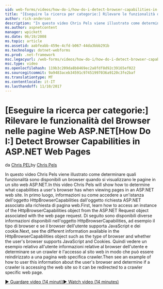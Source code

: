```yaml
---
uid: web-forms/videos/how-do-i/how-do-i-detect-browser-capabilities-in-aspnet-web-pages
title: "[Eseguire la ricerca per categorie:] Rilevare le funzionalità del Browser in ASP.NET Web Pages | Documenti Microsoft"
author: rick-anderson
description: "In questo video Chris Pels viene illustrato come determinare quali funzionalità sono disponibili un browser quando si visualizzano le pagine in un sito web ASP.NET. Innanzitutto, le informazioni come...."
ms.author: aspnetcontent
manager: wpickett
ms.date: 06/19/2008
ms.topic: article
ms.assetid: aabfeabb-459e-4cfd-b067-44da3bbb291b
ms.technology: dotnet-webforms
ms.prod: .net-framework
msc.legacyurl: /web-forms/videos/how-do-i/how-do-i-detect-browser-capabilities-in-aspnet-web-pages
msc.type: video
ms.openlocfilehash: 119b3c209da8b8469ec2a8fdf8d92c39165ef022
ms.sourcegitcommit: 9a9483aceb34591c97451997036a9120c3fe2baf
ms.translationtype: MT
ms.contentlocale: it-IT
ms.lasthandoff: 11/10/2017
---
```

<a name="how-do-i-detect-browser-capabilities-in-aspnet-web-pages"></a><span data-ttu-id="42f28-104">[Eseguire la ricerca per categorie:] Rilevare le funzionalità del Browser nelle pagine Web ASP.NET</span><span class="sxs-lookup"><span data-stu-id="42f28-104">[How Do I:] Detect Browser Capabilities in ASP.NET Web Pages</span></span>
====================
<span data-ttu-id="42f28-105">da [Chris PEL](https://twitter.com/chrispels)</span><span class="sxs-lookup"><span data-stu-id="42f28-105">by [Chris Pels](https://twitter.com/chrispels)</span></span>

<span data-ttu-id="42f28-106">In questo video Chris Pels viene illustrato come determinare quali funzionalità sono disponibili un browser quando si visualizzano le pagine in un sito web ASP.NET.</span><span class="sxs-lookup"><span data-stu-id="42f28-106">In this video Chris Pels will show how to determine what capabilities a user's browser has when viewing pages in an ASP.NET web site.</span></span> <span data-ttu-id="42f28-107">In primo luogo, informazioni su come accedere a un'istanza dell'oggetto HttpBrowserCapabilities dall'oggetto richiesta ASP.NET associato alla richiesta di pagina web.</span><span class="sxs-lookup"><span data-stu-id="42f28-107">First, learn how to access an instance of the HttpBrowserCapabilities object from the ASP.NET Request object associated with the web page request.</span></span> <span data-ttu-id="42f28-108">Di seguito sono disponibili diverse informazioni disponibili nell'oggetto HttpBrowserCapabilities, ad esempio il tipo di browser e se il browser dell'utente supporta JavaScript e dei cookie.</span><span class="sxs-lookup"><span data-stu-id="42f28-108">Next, see the different information available in the HttpBrowserCapabilities object such as the type of browser and whether the user's browser supports JavaScript and Cookies.</span></span> <span data-ttu-id="42f28-109">Quindi vedere un esempio relativo all'utente informazioni relative al browser dell'utente e determinare se un crawler è l'accesso al sito web in modo che può essere reindirizzato a una pagina web specifica crawler.</span><span class="sxs-lookup"><span data-stu-id="42f28-109">Then see an example of how to user this information about the user's browser and determine if a crawler is accessing the web site so it can be redirected to a crawler specific web page.</span></span>

[<span data-ttu-id="42f28-110">&#9654; Guardare video (14 minuti)</span><span class="sxs-lookup"><span data-stu-id="42f28-110">&#9654; Watch video (14 minutes)</span></span>](https://channel9.msdn.com/Blogs/ASP-NET-Site-Videos/how-do-i-detect-browser-capabilities-in-aspnet-web-pages)
